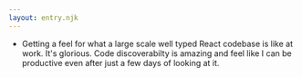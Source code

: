 ```yaml
---
layout: entry.njk
---
```


- Getting a feel for what a large scale well typed React codebase is like at work. It's glorious. Code discoverabilty is amazing and feel like I can be productive even after just a few days of looking at it.
